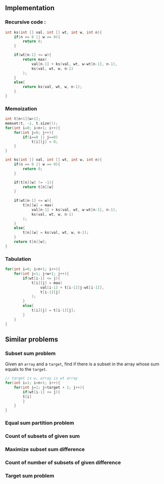 ## Implementation
### Recursive code :
```c++
int ks(int [] val, int [] wt, int w, int n){
	if(n == 0 || w == 0){
		return 0;
	}

	if(wt[n-1] <= w){
		return max(
			val[n-1] + ks(val, wt, w-wt[n-1], n-1),
			ks(val, wt, w, n-1) 
		);
	}
	else{
		return ks(val, wt, w, n-1);
	}
}
```

### Memoization
```c++
int t[n+1][w+1];
memset(t, -1, t.size());
for(int i=0; i<n+1; i++){
	for(int j=0; j++){
		if(i==0 || j==0)
			t[i][j] = 0;
	}
}

int ks(int [] val, int [] wt, int w, int n){
	if(n == 0 || w == 0){
		return 0;
	}

	if(t[n][w] != -1){
		return t[n][w]
	}
	
	if(wt[n-1] <= w){
		t[n][w] = max(
			val[n-1] + ks(val, wt, w-wt[n-1], n-1),
			ks(val, wt, w, n-1) 
		);
	}
	else{
		t[n][w] = ks(val, wt, w, n-1);
	}
	return t[n][w];
}
```

### Tabulation
```cpp
for(int i=0; i<n+1; i++){
	for(int j=1; j<w+1; j++){
		if(wt[i-1] <= j){
			t[i][j] = max(
				val[i-1] + t[i-1][j-wt[i-1]],
				t[i-1][j]
			);
		}
		else{
			t[i][j] = t[i-1][j]; 
		}	
	}
}
```

## Similar problems
### Subset sum problem
Given an `array` and a `target`, find if there is a subset in the array whose sum equals to the `target`.
```c++
// target is w, array is wt array
for(int i=1; i<n+1; i++){
	for(int j=1; j<target + 1; j++){
		if(wt[i-1] <= j){
		t[i]
		}
	}
}

```
### Equal sum partition problem
### Count of subsets of given sum
### Maximize subset sum difference
### Count of number of subsets of given difference
### Target sum problem